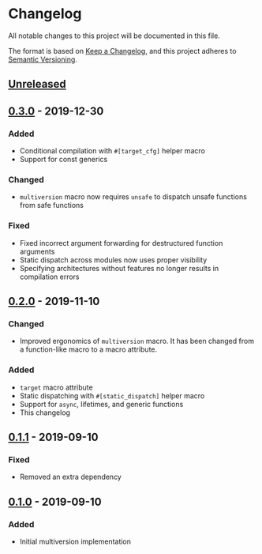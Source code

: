 # Changelog
All notable changes to this project will be documented in this file.

The format is based on [Keep a Changelog](https://keepachangelog.com/en/1.0.0/),
and this project adheres to [Semantic Versioning](https://semver.org/spec/v2.0.0.html).

## [Unreleased]

## [0.3.0] - 2019-12-30
### Added
- Conditional compilation with `#[target_cfg]` helper macro
- Support for const generics
### Changed
- `multiversion` macro now requires `unsafe` to dispatch unsafe functions from safe functions
### Fixed
- Fixed incorrect argument forwarding for destructured function arguments
- Static dispatch across modules now uses proper visibility
- Specifying architectures without features no longer results in compilation errors

## [0.2.0] - 2019-11-10
### Changed
- Improved ergonomics of `multiversion` macro.  It has been changed from a function-like macro to a macro attribute.
### Added
- `target` macro attribute
- Static dispatching with `#[static_dispatch]` helper macro
- Support for `async`, lifetimes, and generic functions
- This changelog

## [0.1.1] - 2019-09-10
### Fixed
- Removed an extra dependency

## [0.1.0] - 2019-09-10
### Added
- Initial multiversion implementation

[Unreleased]: https://github.com/calebzulawski/multiversion/compare/0.3.0...HEAD
[0.3.0]: https://github.com/calebzulawski/multiversion/compare/0.2.0...0.3.0
[0.2.0]: https://github.com/calebzulawski/multiversion/compare/0.1.1...0.2.0
[0.1.1]: https://github.com/calebzulawski/multiversion/compare/0.1.0...0.1.1
[0.1.0]: https://github.com/calebzulawski/multiversion/releases/tag/0.1.0
